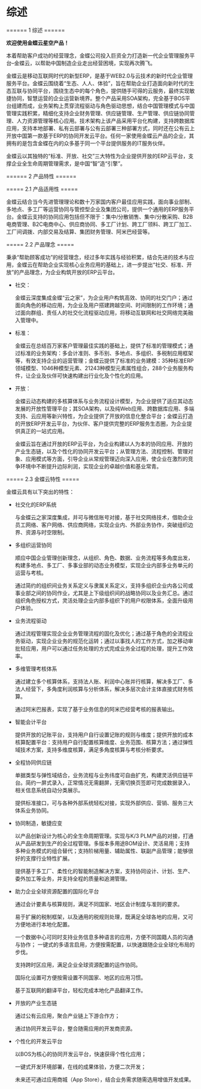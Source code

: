 # 综述

====== 1 综述 ======

**欢迎使用金蝶云星空产品！**

本着帮助客户成功的经营理念，金蝶公司投入巨资全力打造新一代企业管理服务平台–金蝶云，以帮助中国制造企业走出经营困境，实现再次腾飞。

金蝶云是移动互联网时代的新型ERP，是基于WEB2.0与云技术的新时代企业管理服务平台。金蝶云围绕着“生态、人人、体验”，旨在帮助企业打造面向新时代的生态互联与协同平台，围绕生态中的每个角色，提供随手可得的云服务，最终实现敏捷协同，智慧运营的企业运营新境界。整个产品采用SOA架构，完全基于BOS平台组建而成，业务架构上贯穿流程驱动与角色驱动思想，结合中国管理模式与中国管理实践积累，精细化支持企业财务管理、供应链管理、生产管理、供应链协同管理、人力资源管理等核心应用。技术架构上该产品采用平台化构建，支持跨数据库应用，支持本地部署、私有云部署与公有云部署三种部署方式，同时还在公有云上开放中国第一款基于ERP的协同开发云平台。任何一家使用金蝶云产品的企业，其拥有的是包含金蝶在内的众多基于同一个平台提供服务的IT服务伙伴。

金蝶云以其独特的“标准、开放、社交”三大特性为企业提供开放的ERP云平台，支撑企业全生命周期管理需求，是中国“智”造“引擎”。

====== 2 产品特性 ======

===== 2.1 产品适用性 =====

金蝶云结合当今先进管理理论和数十万家国内客户最佳应用实践，面向事业部制、多地点、多工厂等运营协同与管控型企业及集团公司，提供一个通用的ERP服务平台。金蝶云支持的协同应用包括但不限于：集中/分散销售、集中/分散采购、B2B电商管理、B2C电商中心、供应商协同、多工厂计划、跨工厂领料、跨工厂加工、工厂间调拨、内部交易及结算、集团财务管理、阿米巴经营等。

===== 2.2 产品理念 =====

秉承“帮助顾客成功”的经营理念，经过多年实践与经验积累，结合先进的技术与应用，金蝶云在帮助企业实现核心业务应用的基础上，进一步提出“社交、标准、开放”的产品理念，为企业构筑开放的ERP云平台。

* 社交：

  金蝶云深度集成金蝶“云之家”，为企业用户构筑高效、协同的社交门户；通过面向角色的移动应用，为企业及用户搭建跨越空间、时间限制的工作环境；通过面向群组、责任人的社交化流程驱动应用，将移动互联网和社交网络完美融入管理中。

* 标准：

  金蝶云在总结百万家客户管理最佳实践的基础上，提供了标准的管理模式；通过标准的业务架构：多会计准则、多币别、多地点、多组织、多税制应用框架等，有效支持企业的运营管理；金蝶云提供了标准的业务建模：35种标准ERP领域模型、1046种模型元素、21243种模型元素属性组合，288个业务服务构件，让企业及伙伴可快速构建出行业化及个性化的应用。

* 开放：

  金蝶云动态构建的多核算体系与业务流程设计模型，为企业提供了适应其动态发展的开放性管理平台；其SOA架构，以及纯Web应用、跨数据库应用、多端支持、云应用等新兴特性，为企业提供了开放的信息化整合平台；金蝶云打造的开放ERP开发云平台，为伙伴、客户提供完整的ERP服务生态圈，为企业提供真正的一站式应用。

  金蝶云旨在通过开放的ERP云平台，为企业构建以人为本的协同应用、开放的产业生态链，以及个性化的协同开发云平台；从管理方法、流程控制、管理对象、应用模式等方面，引导企业从常规管理迈向深入应用，使企业在激烈的竞争环境中不断提升边际利润，实现企业的卓越价值和基业常青。

===== 2.3 金蝶云特性 =====

金蝶云具有以下突出的特性：

* 社交化的ERP系统

  与金蝶云之家深度集成，并可与微信账号对接，基于社交网络技术，借助企业员工网络、客户网络、供应商网络，实现企业内、外部业务协作，突破组织边界、资源与时空限制。

* 多组织运营协同

  顺应中国企业管理创新理念，从组织、角色、数据、业务流程等多角度出发，构建多地点、多工厂、多事业部的动态业务模型，实现企业内部多业务单元的运营与考核。

  通过简约的组织间业务关系定义与隶属关系定义，支持多组织企业内各公司或事业部之间的协同作业，尤其是上下级组织间的战略协同以及业务汇总。通过组织角色授权方式，灵活处理企业内部多组织下的用户权限体系，全面升级用户体验。

* 业务流程驱动

  通过流程管理实现企业业务管理流程的固化及优化；通过基于角色的全流程业务驱动，实现企业业务的规范化运转；通过以事找人的工作方式，加之移动审批轻应用，用户可以通过任务处理的方式完成业务全过程的处理，提升工作效率。

* 多维管理考核体系

  通过建立多个核算体系，支持法人账、利润中心账并行核算，解决多工厂、多法人经营下，多角度利润核算与分析体系，解决多层次会计主体直接式财务核算。

  通过阿米巴报表，实现了基于业务信息的阿米巴经营考核的报表输出。

* 智能会计平台

  提供开放的记账平台，支持用户自行设置记账的规则与维度；提供开放的成本核算配置平台：支持用户自行配置核算维度、业务范围、核算方法；通过弹性域技术方案，支持多维度核算，满足多角度核算与考核分析要求。

* 全程协同供应链

  单据类型与弹性域结合，业务流程与业务纬度可自由扩充，构建灵活供应链平台。简约一屏式录入，正常情况无需翻屏，无需切换页签即可完成数据录入，相关信息系统自动分类展示。

  提供标准接口，可与各种外部系统轻松对接，实现外部供应、营销、服务三大体系业务协同。

* 协同制造，敏捷应变

  以产品创新设计为核心的全生命周期管理。实现与K/3 PLM产品的对接，打通从产品研发到生产的全过程管理。多版本多用途BOM设计、灵活易用；支持多种业务模式的组合替代；支持阶梯用量、辅助属性、联副产品管理；能够很好的支撑行业特性扩展。

  提供基于多工厂、柔性化的智能制造解决方案，支持协同设计、计划、生产、委外加工等业务，并支持全程的质量和追溯管理。

* 助力企业全球资源配置的国际化平台

  通过会计要素与核算规则，满足不同国家、地区会计制度与准则的要求。

  易于扩展的税制框架，以及通用的税规则处理，既满足全球各地的应用，又可方便地进行本地化配置。

  一个数据中心可同时支持业务信息多种语言的应用，方便不同国籍人员的沟通与协作； 一键式的多语言启用，方便按需配置，以快速跟随企业全球化布局的步伐。

  支持跨时区应用，满足企业全球资源配置的运作协同。

  国际化设置可方便按需设置不同国家、地区的应用习惯。

  基于互联网的翻译平台，轻松完成本地化产品翻译工作。

* 开放的产业生态链

  通过公有云应用，聚合产业链上下游合作方；

  通过协同开发云平台，整合随需应用的开发商资源。

* 个性化的开发云平台

  以BOS为核心的协同开发云平台，快速获得个性化应用；

  一键式开发环境部署，在线的成果体验，方便二次开发；

  未来还可通过应用商城（App Store），结合业务需求随需选用增值开发成果。


